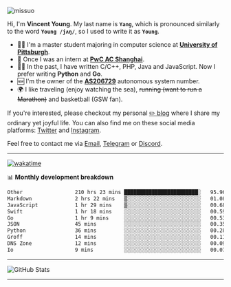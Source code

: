 <p align="left"> <img src="https://komarev.com/ghpvc/?username=missuo&label=Profile%20views&color=0e75b6&style=flat" alt="missuo" /> </p>


Hi, I'm **Vincent Young**. My last name is **`Yang`**, which is pronounced similarly to the word **`Young /jʌŋ/`**, so I used to write it as **`Young`**. 

-  👨‍🎓 I'm a master student majoring in computer science at [**University of Pittsburgh**](https://www.pitt.edu).
-  💼 Once I was an intern at **[PwC AC Shanghai](https://www.linkedin.com/company/pwc-ac-shanghai/)**.
-  👨‍💻 In the past, I have written C/C++, PHP, Java and JavaScript. Now I prefer writing **Python** and **Go**.
-  🆕 I'm the owner of the **[AS206729](https://bgp.tools/AS206729)** autonomous system number.
-  🌍 I like traveling (enjoy watching the sea), ~~running (want to run a Marathon)~~ and basketball (GSW fan).

If you're interested, please checkout my personal [✏️ blog](https://missuo.me/) where I share my ordinary yet joyful life. You can also find me on these social media platforms: [Twitter](https://twitter.com/m1ssuo) and [Instagram](https://www.instagram.com/m1ssuo).

Feel free to contact me via <a href="mailto:i@yyt.moe">Email</a>, [Telegram](https://t.me/missuo) or [Discord](https://discordapp.com/users/missuo#7448).

-------

[![wakatime](https://wakatime.com/badge/user/c13cd961-40ca-417a-afb6-1f9ea8ac295c.svg)](https://wakatime.com/@missuo)

📊 **Monthly development breakdown**
<!--START_SECTION:waka-->

```txt
Other                 210 hrs 23 mins ████████████████████████░   95.96 %
Markdown              2 hrs 22 mins   ▒░░░░░░░░░░░░░░░░░░░░░░░░   01.08 %
JavaScript            1 hr 29 mins    ▒░░░░░░░░░░░░░░░░░░░░░░░░   00.68 %
Swift                 1 hr 18 mins    ░░░░░░░░░░░░░░░░░░░░░░░░░   00.59 %
Go                    1 hr 9 mins     ░░░░░░░░░░░░░░░░░░░░░░░░░   00.53 %
JSON                  45 mins         ░░░░░░░░░░░░░░░░░░░░░░░░░   00.35 %
Python                36 mins         ░░░░░░░░░░░░░░░░░░░░░░░░░   00.28 %
Groff                 14 mins         ░░░░░░░░░░░░░░░░░░░░░░░░░   00.11 %
DNS Zone              12 mins         ░░░░░░░░░░░░░░░░░░░░░░░░░   00.09 %
Io                    9 mins          ░░░░░░░░░░░░░░░░░░░░░░░░░   00.07 %
```

<!--END_SECTION:waka-->

-------

![GitHub Stats](https://github-readme-stats-opal-alpha-76.vercel.app/api?username=missuo&show_icons=true&theme=transparent)

-------

